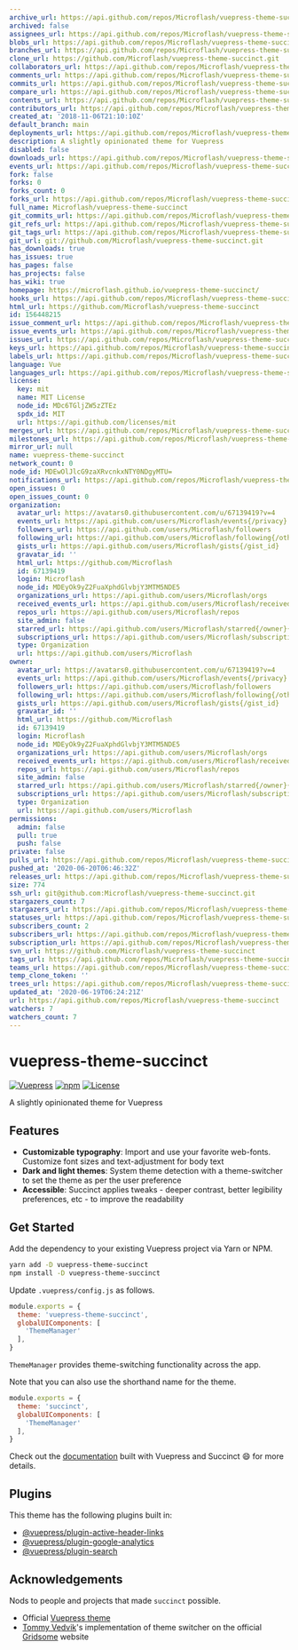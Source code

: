 ```yaml
---
archive_url: https://api.github.com/repos/Microflash/vuepress-theme-succinct/{archive_format}{/ref}
archived: false
assignees_url: https://api.github.com/repos/Microflash/vuepress-theme-succinct/assignees{/user}
blobs_url: https://api.github.com/repos/Microflash/vuepress-theme-succinct/git/blobs{/sha}
branches_url: https://api.github.com/repos/Microflash/vuepress-theme-succinct/branches{/branch}
clone_url: https://github.com/Microflash/vuepress-theme-succinct.git
collaborators_url: https://api.github.com/repos/Microflash/vuepress-theme-succinct/collaborators{/collaborator}
comments_url: https://api.github.com/repos/Microflash/vuepress-theme-succinct/comments{/number}
commits_url: https://api.github.com/repos/Microflash/vuepress-theme-succinct/commits{/sha}
compare_url: https://api.github.com/repos/Microflash/vuepress-theme-succinct/compare/{base}...{head}
contents_url: https://api.github.com/repos/Microflash/vuepress-theme-succinct/contents/{+path}
contributors_url: https://api.github.com/repos/Microflash/vuepress-theme-succinct/contributors
created_at: '2018-11-06T21:10:10Z'
default_branch: main
deployments_url: https://api.github.com/repos/Microflash/vuepress-theme-succinct/deployments
description: A slightly opinionated theme for Vuepress
disabled: false
downloads_url: https://api.github.com/repos/Microflash/vuepress-theme-succinct/downloads
events_url: https://api.github.com/repos/Microflash/vuepress-theme-succinct/events
fork: false
forks: 0
forks_count: 0
forks_url: https://api.github.com/repos/Microflash/vuepress-theme-succinct/forks
full_name: Microflash/vuepress-theme-succinct
git_commits_url: https://api.github.com/repos/Microflash/vuepress-theme-succinct/git/commits{/sha}
git_refs_url: https://api.github.com/repos/Microflash/vuepress-theme-succinct/git/refs{/sha}
git_tags_url: https://api.github.com/repos/Microflash/vuepress-theme-succinct/git/tags{/sha}
git_url: git://github.com/Microflash/vuepress-theme-succinct.git
has_downloads: true
has_issues: true
has_pages: false
has_projects: false
has_wiki: true
homepage: https://microflash.github.io/vuepress-theme-succinct/
hooks_url: https://api.github.com/repos/Microflash/vuepress-theme-succinct/hooks
html_url: https://github.com/Microflash/vuepress-theme-succinct
id: 156448215
issue_comment_url: https://api.github.com/repos/Microflash/vuepress-theme-succinct/issues/comments{/number}
issue_events_url: https://api.github.com/repos/Microflash/vuepress-theme-succinct/issues/events{/number}
issues_url: https://api.github.com/repos/Microflash/vuepress-theme-succinct/issues{/number}
keys_url: https://api.github.com/repos/Microflash/vuepress-theme-succinct/keys{/key_id}
labels_url: https://api.github.com/repos/Microflash/vuepress-theme-succinct/labels{/name}
language: Vue
languages_url: https://api.github.com/repos/Microflash/vuepress-theme-succinct/languages
license:
  key: mit
  name: MIT License
  node_id: MDc6TGljZW5zZTEz
  spdx_id: MIT
  url: https://api.github.com/licenses/mit
merges_url: https://api.github.com/repos/Microflash/vuepress-theme-succinct/merges
milestones_url: https://api.github.com/repos/Microflash/vuepress-theme-succinct/milestones{/number}
mirror_url: null
name: vuepress-theme-succinct
network_count: 0
node_id: MDEwOlJlcG9zaXRvcnkxNTY0NDgyMTU=
notifications_url: https://api.github.com/repos/Microflash/vuepress-theme-succinct/notifications{?since,all,participating}
open_issues: 0
open_issues_count: 0
organization:
  avatar_url: https://avatars0.githubusercontent.com/u/67139419?v=4
  events_url: https://api.github.com/users/Microflash/events{/privacy}
  followers_url: https://api.github.com/users/Microflash/followers
  following_url: https://api.github.com/users/Microflash/following{/other_user}
  gists_url: https://api.github.com/users/Microflash/gists{/gist_id}
  gravatar_id: ''
  html_url: https://github.com/Microflash
  id: 67139419
  login: Microflash
  node_id: MDEyOk9yZ2FuaXphdGlvbjY3MTM5NDE5
  organizations_url: https://api.github.com/users/Microflash/orgs
  received_events_url: https://api.github.com/users/Microflash/received_events
  repos_url: https://api.github.com/users/Microflash/repos
  site_admin: false
  starred_url: https://api.github.com/users/Microflash/starred{/owner}{/repo}
  subscriptions_url: https://api.github.com/users/Microflash/subscriptions
  type: Organization
  url: https://api.github.com/users/Microflash
owner:
  avatar_url: https://avatars0.githubusercontent.com/u/67139419?v=4
  events_url: https://api.github.com/users/Microflash/events{/privacy}
  followers_url: https://api.github.com/users/Microflash/followers
  following_url: https://api.github.com/users/Microflash/following{/other_user}
  gists_url: https://api.github.com/users/Microflash/gists{/gist_id}
  gravatar_id: ''
  html_url: https://github.com/Microflash
  id: 67139419
  login: Microflash
  node_id: MDEyOk9yZ2FuaXphdGlvbjY3MTM5NDE5
  organizations_url: https://api.github.com/users/Microflash/orgs
  received_events_url: https://api.github.com/users/Microflash/received_events
  repos_url: https://api.github.com/users/Microflash/repos
  site_admin: false
  starred_url: https://api.github.com/users/Microflash/starred{/owner}{/repo}
  subscriptions_url: https://api.github.com/users/Microflash/subscriptions
  type: Organization
  url: https://api.github.com/users/Microflash
permissions:
  admin: false
  pull: true
  push: false
private: false
pulls_url: https://api.github.com/repos/Microflash/vuepress-theme-succinct/pulls{/number}
pushed_at: '2020-06-20T06:46:32Z'
releases_url: https://api.github.com/repos/Microflash/vuepress-theme-succinct/releases{/id}
size: 774
ssh_url: git@github.com:Microflash/vuepress-theme-succinct.git
stargazers_count: 7
stargazers_url: https://api.github.com/repos/Microflash/vuepress-theme-succinct/stargazers
statuses_url: https://api.github.com/repos/Microflash/vuepress-theme-succinct/statuses/{sha}
subscribers_count: 2
subscribers_url: https://api.github.com/repos/Microflash/vuepress-theme-succinct/subscribers
subscription_url: https://api.github.com/repos/Microflash/vuepress-theme-succinct/subscription
svn_url: https://github.com/Microflash/vuepress-theme-succinct
tags_url: https://api.github.com/repos/Microflash/vuepress-theme-succinct/tags
teams_url: https://api.github.com/repos/Microflash/vuepress-theme-succinct/teams
temp_clone_token: ''
trees_url: https://api.github.com/repos/Microflash/vuepress-theme-succinct/git/trees{/sha}
updated_at: '2020-06-19T06:24:21Z'
url: https://api.github.com/repos/Microflash/vuepress-theme-succinct
watchers: 7
watchers_count: 7
---
```


# vuepress-theme-succinct

[![Vuepress](https://img.shields.io/github/package-json/dependency-version/Microflash/vuepress-theme-succinct/@vuepress/plugin-search?label=vuepress)](https://github.com/vuejs/vuepress)
[![npm](https://img.shields.io/npm/v/vuepress-theme-succinct)](https://www.npmjs.com/package/vuepress-theme-succinct)
[![License](https://img.shields.io/badge/license-MIT-green.svg)](https://raw.githubusercontent.com/Microflash/vuepress-theme-succinct/main/LICENSE)

A slightly opinionated theme for Vuepress

## Features

- **Customizable typography**: Import and use your favorite web-fonts. Customize font sizes and text-adjustment for body text
- **Dark and light themes**: System theme detection with a theme-switcher to set the theme as per the user preference
- **Accessible**: Succinct applies tweaks - deeper contrast, better legibility preferences, etc - to improve the readability

## Get Started

Add the dependency to your existing Vuepress project via Yarn or NPM.

```sh
yarn add -D vuepress-theme-succinct
npm install -D vuepress-theme-succinct
```

Update `.vuepress/config.js` as follows.

```js
module.exports = {
  theme: 'vuepress-theme-succinct',
  globalUIComponents: [
    'ThemeManager'
  ],
}
```

`ThemeManager` provides theme-switching functionality across the app.

Note that you can also use the shorthand name for the theme.

```js
module.exports = {
  theme: 'succinct',
  globalUIComponents: [
    'ThemeManager'
  ],
}
```

Check out the [documentation](https://microflash.github.io/vuepress-theme-succinct/) built with Vuepress and Succinct :smile: for more details.

## Plugins

This theme has the following plugins built in:

- [@vuepress/plugin-active-header-links](https://github.com/vuejs/vuepress/tree/master/packages/@vuepress/plugin-active-header-links)
- [@vuepress/plugin-google-analytics](https://github.com/vuejs/vuepress/tree/master/packages/%40vuepress/plugin-google-analytics)
- [@vuepress/plugin-search](https://github.com/vuejs/vuepress/tree/master/packages/%40vuepress/plugin-search)

## Acknowledgements

Nods to people and projects that made `succinct` possible.

- Official [Vuepress theme](https://github.com/vuejs/vuepress/tree/master/packages/%40vuepress/theme-default)
- [Tommy Vedvik](https://github.com/tomtev)'s implementation of theme switcher on the official [Gridsome](https://gridsome.org/) website
